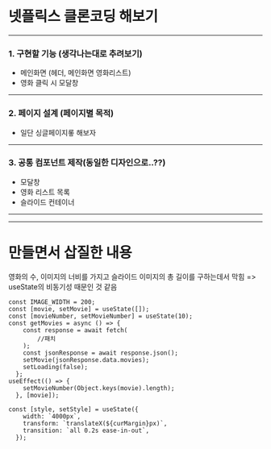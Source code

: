 # 넷플릭스 클론코딩 해보기

---

### 1. 구현할 기능 (생각나는대로 추려보기)

- 메인화면 (헤더, 메인화면 영화리스트)
- 영화 클릭 시 모달창

---

### 2. 페이지 설계 (페이지별 목적)

- 일단 싱글페이지롷 해보자

---

### 3. 공통 컴포넌트 제작(동일한 디자인으로..??)

- 모달창
- 영화 리스트 목록
- 슬라이드 컨테이너

---

---

# 만들면서 삽질한 내용

영화의 수, 이미지의 너비를 가지고 슬라이드 이미지의 총 길이를 구하는데서 막힘
=> useState의 비동기성 때문인 것 같음

```
const IMAGE_WIDTH = 200;
const [movie, setMovie] = useState([]);
const [movieNumber, setMovieNumber] = useState(10);
const getMovies = async () => {
    const response = await fetch(
        //패치
    );
    const jsonResponse = await response.json();
    setMovie(jsonResponse.data.movies);
    setLoading(false);
  };
useEffect(() => {
    setMovieNumber(Object.keys(movie).length);
  }, [movie]);

const [style, setStyle] = useState({
    width: `4000px`,
    transform: `translateX(${curMargin}px)`,
    transition: `all 0.2s ease-in-out`,
  });


```
